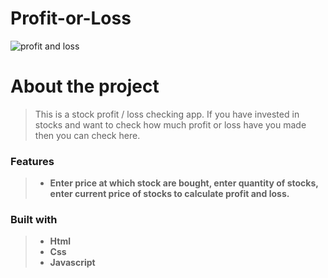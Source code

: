 # Profit-or-Loss

![profit and loss](https://user-images.githubusercontent.com/82362100/198827898-2cc376e7-66a7-4902-aa3b-da1b16dab303.jpg)

# About the project

> This is a stock profit / loss checking app. If you have invested in stocks and want to check how much profit or loss have you made then you can check here.

### Features

> - **Enter price at which stock are bought, enter quantity of stocks, enter current price of stocks to calculate profit and loss.**

### Built with

> - **Html**
> - **Css**
> - **Javascript**
